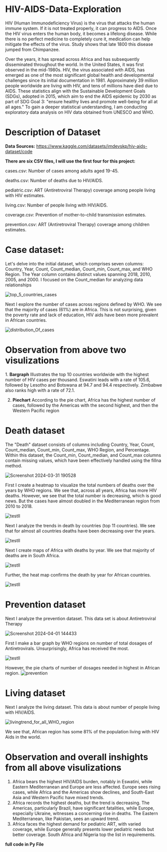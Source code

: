# HIV-AIDS-Data-Exploration
HIV (Human Immunodeficiency Virus) is the virus that attacks the human immune system. If it is not treated properly, it can progress to AIDS. Once the HIV virus enters the human body, it becomes a lifelong disease. While there is no perfect medicine to completely cure it, medication can help mitigate the effects of the virus. Study shows that late 1800 this disease jumped from Chimpanzee. 

Over the years, it has spread across Africa and has subsequently disseminated throughout the world. In the United States, it was first observed in the mid-1980s. HIV, the virus associated with AIDS, has emerged as one of the most significant global health and developmental challenges since its initial documentation in 1981. Approximately 39 million people worldwide are living with HIV, and tens of millions have died due to AIDS. These statistics align with the Sustainable Development Goals (SDGs), adopted in 2015, which aim to end the AIDS epidemic by 2030 as part of SDG Goal 3: "ensure healthy lives and promote well-being for all at all ages."
To gain a deeper statistical understanding, I am conducting exploratory data analysis on HIV data obtained from UNESCO and WHO.

<h1>Description of Dataset</h1>

**Data Sources:**  https://www.kaggle.com/datasets/imdevskp/hiv-aids-dataset/code

**There are six CSV files, I will use the first four for this project:**

cases.csv: Number of cases among adults aged 19-45.

deaths.csv: Number of deaths due to HIV/AIDS.

pediatric.csv: ART (Antiretroviral Therapy) coverage among people living with HIV estimates.

living.csv:  Number of people living with HIV/AIDS.

coverage.csv: Prevention of mother-to-child transmission estimates.

prevention.csv: ART (Antiretroviral Therapy) coverage among children estimates. 

<h1>Case dataset:</h1> Let's delve into the initial dataset, which comprises seven columns: Country, Year, Count, Count_median, Count_min, Count_max, and WHO Region. The Year column contains distinct values spanning 2018, 2010, 2005, and 2000. I focused on the Count_median for analyzing data relationships

![top_5_countries_cases](https://github.com/githubPratima/HIV-AIDS-Data-Exploration/assets/98135375/30a50b7b-8a7b-4fca-b3af-3ab47357fc01) 

Next I explore the number of cases across regions defined by WHO. We see that the majority of cases (61%) are in Africa.  This is not surprising, given the poverty rate and lack of education, HIV aids have been more prevalent in African countries. 

![distribution_Of_cases](https://github.com/githubPratima/HIV-AIDS-Data-Exploration/assets/98135375/ffae4836-6361-46b5-8b03-d001ecedd7e4)




<h1>Observation from above two visulizations</h1>
1. <strong>Bargraph</strong>  Illustrates the top 10 countries worldwide with the highest number of HIV cases per thousand. Eswatini leads with a rate of 105.6, followed by Lesotho 
                             and Botswana at 94.7 and 94.4 respectively. Zimbabwe also ranks high with a rate of 72.1.

2. <strong>Piechart</strong> According to the pie chart, Africa has the highest number of cases, followed by the Americas with the second highest, and then the Western Pacific region
     
   

<h1>Death dataset</h1> The "Death" dataset consists of columns including Country, Year, Count, Count_median, Count_min, Count_max, WHO Region, and Percentage. Within this dataset, the Count_min, Count_median, and Count_max columns contain missing values, which have been effectively handled using the fillna method.                      

![Screenshot 2024-03-31 190528](https://github.com/githubPratima/HIV-AIDS-Data-Exploration/assets/98135375/ca38019c-987c-44a8-bf95-b354674e46e9)

First I create a heatmap to visualize the total numbers of deaths over the years by WHO regions. We see that, across all years, Africa has more HIV deaths. However, we see that the total number is decreasing, which is good news. But the cases have almost doubled in the Mediterranean region from 2010 to 2018. 

![testII](https://github.com/githubPratima/HIV-AIDS-Data-Exploration/assets/98135375/5bb43ea1-7c25-4d2e-be88-af466fce34e7) 

Next I analyze the trends in death by countries (top 11 countries). We see that for almost all countries deaths have been decreasing over the years.  

![testII](https://github.com/githubPratima/HIV-AIDS-Data-Exploration/assets/98135375/a2dcc1d0-0a3b-4005-81f2-cd6b90abd2a6)

Next I create maps of Africa with deaths by year. We see that majority of deaths are in South Africa. 

![testII](https://github.com/githubPratima/HIV-AIDS-Data-Exploration/assets/98135375/62a3c074-bf8e-4c01-a8bc-8a69fcac21b6)

Further, the heat map confirms the death by year for African countries. 

![testII](https://github.com/githubPratima/HIV-AIDS-Data-Exploration/assets/98135375/13c0b29b-b4c2-45d4-96d1-0e74c31e7420)
 

 <h1>Prevention dataset</h1> Next I analyze the prevention dataset. This data set is about Antiretroviral Therapy
 
 ![Screenshot 2024-04-01 144433](https://github.com/githubPratima/HIV-AIDS-Data-Exploration/assets/98135375/dd4db0d2-3cb3-4bc2-81eb-1ba8238f6148)

 First I make a bar graph by WHO regions on number of total dosages of  Antiretrovirals. Unsurprisingly, Africa has received the most. 
 
 ![testII](https://github.com/githubPratima/HIV-AIDS-Data-Exploration/assets/98135375/f9112a2a-84a9-41bd-9ec0-e87b7c1c3ab8)

 However, the pie charts of number of dosages needed in highest in African region. 
 ![prevention](https://github.com/githubPratima/HIV-AIDS-Data-Exploration/assets/98135375/861befc4-511b-4394-9bce-6b62d6f2905e)


 <h1>Living dataset</h1> Next I analyze the living dataset. This data is about number of people living with HIV/AIDS.

 ![livingtrend_for_all_WHO_region](https://github.com/githubPratima/HIV-AIDS-Data-Exploration/assets/98135375/bec5ccf7-c8eb-4d0e-ab0a-6b374abdf100)

 We see that, African region has some 81% of the population living with HIV Aids in the world. 

 <h1>Observation and overall inshights from all above visulizations</h1>

1.  Africa bears the highest HIV/AIDS burden, notably in Eswatini, while Eastern Mediterranean and Europe are less affected. Europe sees rising cases, while Africa and the Americas show declines, and South-East Asia and Western Pacific have mixed trends.
2.  Africa records the highest deaths, but the trend is decreasing. The Americas, particularly Brazil, have significant fatalities, while Europe, especially Ukraine, witnesses a concerning rise in deaths. The Eastern Mediterranean, like Pakistan, sees an upward trend.
3.  Africa faces the highest demand for pediatric ART, with varied coverage, while Europe generally presents lower pediatric needs but better coverage. South Africa and Nigeria top the list in requirements. 

**full code in Py File**

